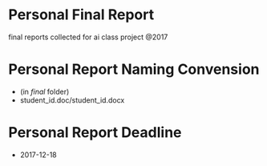 # Personal Final Report

final reports collected for ai class project @2017


# Personal Report Naming Convension 
- (in *final* folder)
- student_id.doc/student_id.docx

# Personal Report Deadline
- 2017-12-18
